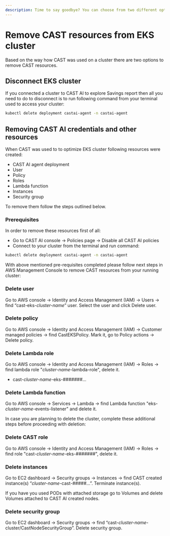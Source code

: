 ```yaml
---
description: Time to say goodbye? You can choose from two different options to remove CAST resources based on how you used CAST AI in your cluster.
---
```


# Remove CAST resources from EKS cluster

Based on the way how CAST was used on a cluster there are two options to remove CAST resources.

## Disconnect EKS cluster

If you connected a cluster to CAST AI to explore Savings report then all you need to do to disconnect is to run following command from your terminal used to access your cluster:

```bash
kubectl delete deployment castai-agent -n castai-agent
```

## Removing CAST AI credentials and other resources

When CAST was used to to optimize EKS cluster following resources were created:

- CAST AI agent deployment
- User
- Policy
- Roles
- Lambda function
- Instances
- Security group

To remove them follow the steps outlined below.

### Prerequisites

In order to remove these resources first of all:

- Go to CAST AI console → Policies page → Disable all CAST AI policies
- Connect to your cluster from the terminal and run command:

```bash
kubectl delete deployment castai-agent -n castai-agent
```

With above mentioned pre-requisites completed please follow next steps in AWS Management Console to remove CAST resources from your running cluster:

### Delete user

Go to AWS console → Identity and Access Management (IAM) → Users → find “cast-eks-*cluster-name*” user. Select the user and click Delete user.

### Delete policy

Go to AWS console → Identity and Access Management (IAM) → Customer managed policies → find CastEKSPolicy. Mark it, go to Policy actions → Delete policy.

### Delete Lambda role

Go to AWS console → Identity and Access Management (IAM) → Roles → find lambda role "*cluster-name*-lambda-role", delete it.

- cast-*cluster-name*-eks-#######…

### Delete Lambda function

Go to AWS console → Services → Lambda → find Lambda function "eks-*cluster-name*-events-listener" and delete it.

In case you are planning to delete the cluster, complete these additional steps before proceeding with deletion:

### Delete CAST role

Go to AWS console → Identity and Access Management (IAM) → Roles → find role "cast-*cluster-name*-eks-#######", delete it.

### Delete instances

Go to EC2 dashboard → Security groups → Instances → find CAST created instance(s) “*cluster-name*-cast-#####…”. Terminate instance(s).

If you have you used PODs with attached storage go to Volumes and delete Volumes attached to CAST AI created nodes.

### Delete security group

Go to EC2 dashboard → Security groups → find “cast-*cluster-name*-cluster/CastNodeSecurityGroup”. Delete security group.
